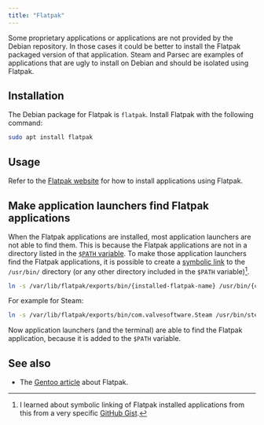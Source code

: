 ```yaml
---
title: "Flatpak"
---
```


Some proprietary applications or applications are not provided by the Debian repository.
In those cases it could be better to install the Flatpak packaged version of that application.
Steam and Parsec are examples of applications that are ugly to install on Debian and should be isolated using Flatpak.

## Installation
The Debian package for Flatpak is `flatpak`. Install Flatpak with the following command:

```sh
sudo apt install flatpak
```

## Usage
Refer to the [Flatpak website](https://flatpak.org/) for how to install applications using Flatpak.

## Make application launchers find Flatpak applications
When the Flatpak applications are installed, most application launchers are not able to find them.
This is because the Flatpak applications are not in a directory listed in the [`$PATH` variable](path-variable).
To make those application launchers find the Flatpak applications,
it is possible to create a [symbolic link](symbolic-link) to the `/usr/bin/` directory
(or any other directory included in the `$PATH` variable)[^1].

[^1]: I learned about symbolic linking of Flatpak installed applications from this from a very specific [GitHub Gist](https://gist.github.com/curioswati/668e9e120ddd4b6f8d07dc28b5780d22).

```sh
ln -s /var/lib/flatpak/exports/bin/{installed-flatpak-name} /usr/bin/{custom-name}
```

For example for Steam:

```sh
ln -s /var/lib/flatpak/exports/bin/com.valvesoftware.Steam /usr/bin/steam
```

Now application launchers (and the terminal) are able to find the Flatpak application,
because it is added to the `$PATH` variable.

## See also
* The [Gentoo article](https://wiki.gentoo.org/wiki/Flatpak) about Flatpak.
